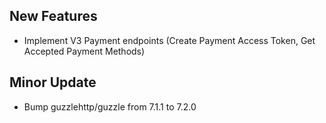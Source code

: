 ## New Features

- Implement V3 Payment endpoints (Create Payment Access Token, Get Accepted Payment Methods)

## Minor Update

- Bump guzzlehttp/guzzle from 7.1.1 to 7.2.0



